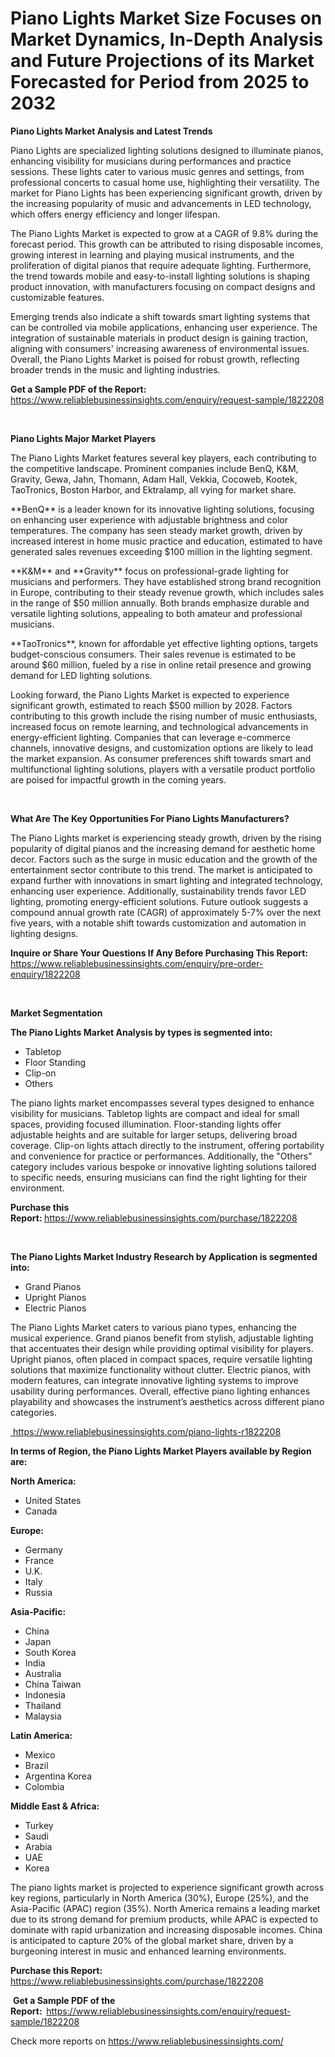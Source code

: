 <p><h1>Piano Lights Market Size Focuses on Market Dynamics, In-Depth Analysis and Future Projections of its Market Forecasted for Period from 2025 to 2032</h1></p><p><strong>Piano Lights Market Analysis and Latest Trends</strong></p>
<p><p>Piano Lights are specialized lighting solutions designed to illuminate pianos, enhancing visibility for musicians during performances and practice sessions. These lights cater to various music genres and settings, from professional concerts to casual home use, highlighting their versatility. The market for Piano Lights has been experiencing significant growth, driven by the increasing popularity of music and advancements in LED technology, which offers energy efficiency and longer lifespan.</p><p>The Piano Lights Market is expected to grow at a CAGR of 9.8% during the forecast period. This growth can be attributed to rising disposable incomes, growing interest in learning and playing musical instruments, and the proliferation of digital pianos that require adequate lighting. Furthermore, the trend towards mobile and easy-to-install lighting solutions is shaping product innovation, with manufacturers focusing on compact designs and customizable features.</p><p>Emerging trends also indicate a shift towards smart lighting systems that can be controlled via mobile applications, enhancing user experience. The integration of sustainable materials in product design is gaining traction, aligning with consumers' increasing awareness of environmental issues. Overall, the Piano Lights Market is poised for robust growth, reflecting broader trends in the music and lighting industries.</p></p>
<p><strong>Get a Sample PDF of the Report:&nbsp;</strong> <a href="https://www.reliablebusinessinsights.com/enquiry/request-sample/1822208?utm_campaign=2099&utm_medium=2&utm_source=Github&utm_content=ia&utm_term=07022025&utm_id=piano-lights">https://www.reliablebusinessinsights.com/enquiry/request-sample/1822208</a></p>
<p>&nbsp;</p>
<p><strong>Piano Lights Major Market Players</strong></p>
<p><p>The Piano Lights Market features several key players, each contributing to the competitive landscape. Prominent companies include BenQ, K&M, Gravity, Gewa, Jahn, Thomann, Adam Hall, Vekkia, Cocoweb, Kootek, TaoTronics, Boston Harbor, and Ektralamp, all vying for market share.</p><p>**BenQ** is a leader known for its innovative lighting solutions, focusing on enhancing user experience with adjustable brightness and color temperatures. The company has seen steady market growth, driven by increased interest in home music practice and education, estimated to have generated sales revenues exceeding $100 million in the lighting segment.</p><p>**K&M** and **Gravity** focus on professional-grade lighting for musicians and performers. They have established strong brand recognition in Europe, contributing to their steady revenue growth, which includes sales in the range of $50 million annually. Both brands emphasize durable and versatile lighting solutions, appealing to both amateur and professional musicians.</p><p>**TaoTronics**, known for affordable yet effective lighting options, targets budget-conscious consumers. Their sales revenue is estimated to be around $60 million, fueled by a rise in online retail presence and growing demand for LED lighting solutions.</p><p>Looking forward, the Piano Lights Market is expected to experience significant growth, estimated to reach $500 million by 2028. Factors contributing to this growth include the rising number of music enthusiasts, increased focus on remote learning, and technological advancements in energy-efficient lighting. Companies that can leverage e-commerce channels, innovative designs, and customization options are likely to lead the market expansion. As consumer preferences shift towards smart and multifunctional lighting solutions, players with a versatile product portfolio are poised for impactful growth in the coming years.</p></p>
<p>&nbsp;</p>
<p><strong>What Are The Key Opportunities For Piano Lights Manufacturers?</strong></p>
<p><p>The Piano Lights market is experiencing steady growth, driven by the rising popularity of digital pianos and the increasing demand for aesthetic home decor. Factors such as the surge in music education and the growth of the entertainment sector contribute to this trend. The market is anticipated to expand further with innovations in smart lighting and integrated technology, enhancing user experience. Additionally, sustainability trends favor LED lighting, promoting energy-efficient solutions. Future outlook suggests a compound annual growth rate (CAGR) of approximately 5-7% over the next five years, with a notable shift towards customization and automation in lighting designs.</p></p>
<p><strong>Inquire or Share Your Questions If Any Before Purchasing This Report:</strong> <a href="https://www.reliablebusinessinsights.com/enquiry/pre-order-enquiry/1822208?utm_campaign=2099&utm_medium=2&utm_source=Github&utm_content=ia&utm_term=07022025&utm_id=piano-lights">https://www.reliablebusinessinsights.com/enquiry/pre-order-enquiry/1822208</a></p>
<p>&nbsp;</p>
<p><strong>Market Segmentation</strong></p>
<p><strong>The Piano Lights Market Analysis by types is segmented into:</strong></p>
<p><ul><li>Tabletop</li><li>Floor Standing</li><li>Clip-on</li><li>Others</li></ul></p>
<p><p>The piano lights market encompasses several types designed to enhance visibility for musicians. Tabletop lights are compact and ideal for small spaces, providing focused illumination. Floor-standing lights offer adjustable heights and are suitable for larger setups, delivering broad coverage. Clip-on lights attach directly to the instrument, offering portability and convenience for practice or performances. Additionally, the "Others" category includes various bespoke or innovative lighting solutions tailored to specific needs, ensuring musicians can find the right lighting for their environment.</p></p>
<p><strong>Purchase this Report:&nbsp;</strong><a href="https://www.reliablebusinessinsights.com/purchase/1822208?utm_campaign=2099&utm_medium=2&utm_source=Github&utm_content=ia&utm_term=07022025&utm_id=piano-lights">https://www.reliablebusinessinsights.com/purchase/1822208</a></p>
<p>&nbsp;</p>
<p><strong>The Piano Lights Market Industry Research by Application is segmented into:</strong></p>
<p><ul><li>Grand Pianos</li><li>Upright Pianos</li><li>Electric Pianos</li></ul></p>
<p><p>The Piano Lights Market caters to various piano types, enhancing the musical experience. Grand pianos benefit from stylish, adjustable lighting that accentuates their design while providing optimal visibility for players. Upright pianos, often placed in compact spaces, require versatile lighting solutions that maximize functionality without clutter. Electric pianos, with modern features, can integrate innovative lighting systems to improve usability during performances. Overall, effective piano lighting enhances playability and showcases the instrument’s aesthetics across different piano categories.</p></p>
<p><a href="https://www.reliablebusinessinsights.com/piano-lights-r1822208?utm_campaign=2099&utm_medium=2&utm_source=Github&utm_content=ia&utm_term=07022025&utm_id=piano-lights">&nbsp;https://www.reliablebusinessinsights.com/piano-lights-r1822208</a></p>
<p><strong>In terms of Region, the Piano Lights Market Players available by Region are:</strong></p>
<p>
    <p> <strong> North America: </strong>
        <ul>
            <li>United States</li>
            <li>Canada</li>
        </ul>
        </p> 
    <p> <strong> Europe: </strong>
        <ul>
            <li>Germany</li>
            <li>France</li>
            <li>U.K.</li>
            <li>Italy</li>
            <li>Russia</li>
        </ul>
        </p> 
    <p> <strong> Asia-Pacific: </strong>
        <ul>
            <li>China</li>
            <li>Japan</li>
            <li>South Korea</li>
            <li>India</li>
            <li>Australia</li>
            <li>China Taiwan</li>
            <li>Indonesia</li>
            <li>Thailand</li>
            <li>Malaysia</li>
        </ul>
        </p> 
    <p> <strong> Latin America: </strong>
        <ul>
            <li>Mexico</li>
            <li>Brazil</li>
            <li>Argentina Korea</li>
            <li>Colombia</li>
        </ul>
        </p> 
    <p> <strong> Middle East & Africa: </strong>
        <ul>
            <li>Turkey</li>
            <li>Saudi</li>
            <li>Arabia</li>
            <li>UAE</li>
            <li>Korea</li>
        </ul>
    </p>
    </p>
<p><p>The piano lights market is projected to experience significant growth across key regions, particularly in North America (30%), Europe (25%), and the Asia-Pacific (APAC) region (35%). North America remains a leading market due to its strong demand for premium products, while APAC is expected to dominate with rapid urbanization and increasing disposable incomes. China is anticipated to capture 20% of the global market share, driven by a burgeoning interest in music and enhanced learning environments.</p></p>
<p><strong>Purchase this Report: </strong><a href="https://www.reliablebusinessinsights.com/purchase/1822208?utm_campaign=2099&utm_medium=2&utm_source=Github&utm_content=ia&utm_term=07022025&utm_id=piano-lights">https://www.reliablebusinessinsights.com/purchase/1822208</a></p>
<p>&nbsp;<strong>Get a Sample PDF of the Report:&nbsp;&nbsp;</strong><a href="https://www.reliablebusinessinsights.com/enquiry/request-sample/1822208?utm_campaign=2099&utm_medium=2&utm_source=Github&utm_content=ia&utm_term=07022025&utm_id=piano-lights">https://www.reliablebusinessinsights.com/enquiry/request-sample/1822208</a></p>
<p><strong></strong></p>
<p>Check more reports on <a href="https://www.reliablebusinessinsights.com/?utm_campaign=2099&utm_medium=2&utm_source=Github&utm_content=ia&utm_term=07022025&utm_id=piano-lights">https://www.reliablebusinessinsights.com/</a></p>